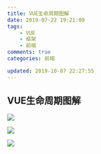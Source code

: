 ```yaml
---
title: VUE生命周期图解
date: 2019-07-22 19:21:09
tags:
    - VUE
    - 框架
    - 前端
comments: true
categories: 前端

updated: 2019-10-07 22:27:55
---
```




## VUE生命周期图解

![](https://i.loli.net/2019/10/16/89zRYeMx3HsAVwG.png)

![](https://i.loli.net/2019/10/16/Ri7Emgre8OPF9Mv.png)

![](https://i.loli.net/2019/10/16/grJYmwyIhMf54Vu.png)

